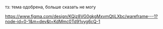 тз: тема одобрена, больше сказать не могу

https://www.figma.com/design/KQjz8VG0gkgMxvmQtjLXbc/wareframe---1?node-id=0-1&m=dev&t=KdMmc0Td91vyg6cQ-1
